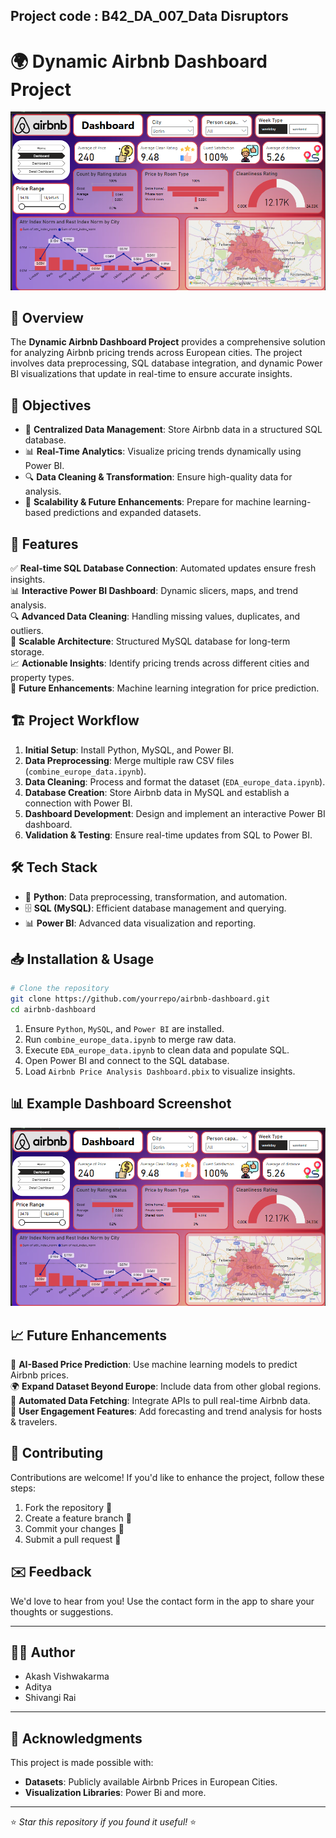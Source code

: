 ## Project code : B42_DA_007_Data Disruptors ##
# 🌍 Dynamic Airbnb Dashboard Project

<img src="Image/Dashboard pic.png" alt="Ev Animation" width='700'>

## 🚀 Overview
The **Dynamic Airbnb Dashboard Project** provides a comprehensive solution for analyzing Airbnb pricing trends across European cities. The project involves data preprocessing, SQL database integration, and dynamic Power BI visualizations that update in real-time to ensure accurate insights.

## 🎯 Objectives
- 📡 **Centralized Data Management**: Store Airbnb data in a structured SQL database.
- 📊 **Real-Time Analytics**: Visualize pricing trends dynamically using Power BI.
- 🔍 **Data Cleaning & Transformation**: Ensure high-quality data for analysis.
- 🚀 **Scalability & Future Enhancements**: Prepare for machine learning-based predictions and expanded datasets.

## 📌 Features
✅ **Real-time SQL Database Connection**: Automated updates ensure fresh insights.  
📊 **Interactive Power BI Dashboard**: Dynamic slicers, maps, and trend analysis.  
🔍 **Advanced Data Cleaning**: Handling missing values, duplicates, and outliers.  
📡 **Scalable Architecture**: Structured MySQL database for long-term storage.  
📈 **Actionable Insights**: Identify pricing trends across different cities and property types.  
🔮 **Future Enhancements**: Machine learning integration for price prediction.  

## 🏗️ Project Workflow
1. **Initial Setup**: Install Python, MySQL, and Power BI.
2. **Data Preprocessing**: Merge multiple raw CSV files (`combine_europe_data.ipynb`).
3. **Data Cleaning**: Process and format the dataset (`EDA_europe_data.ipynb`).
4. **Database Creation**: Store Airbnb data in MySQL and establish a connection with Power BI.
5. **Dashboard Development**: Design and implement an interactive Power BI dashboard.
6. **Validation & Testing**: Ensure real-time updates from SQL to Power BI.

## 🛠️ Tech Stack
- 🐍 **Python**: Data preprocessing, transformation, and automation.
- 🗄️ **SQL (MySQL)**: Efficient database management and querying.
- 📊 **Power BI**: Advanced data visualization and reporting.

## 📥 Installation & Usage
```bash
# Clone the repository
git clone https://github.com/yourrepo/airbnb-dashboard.git
cd airbnb-dashboard

```
1. Ensure `Python`, `MySQL`, and `Power BI` are installed.
2. Run `combine_europe_data.ipynb` to merge raw data.
3. Execute `EDA_europe_data.ipynb` to clean data and populate SQL.
4. Open Power BI and connect to the SQL database.
5. Load `Airbnb Price Analysis Dashboard.pbix` to visualize insights.

## 📊 Example Dashboard Screenshot
<img src="Image/Dashboard pic.png" alt="Dasboard" width='600'>

## 📈 Future Enhancements
🚀 **AI-Based Price Prediction**: Use machine learning models to predict Airbnb prices.  
🌍 **Expand Dataset Beyond Europe**: Include data from other global regions.  
🔄 **Automated Data Fetching**: Integrate APIs to pull real-time Airbnb data.  
📢 **User Engagement Features**: Add forecasting and trend analysis for hosts & travelers.  

## 📢 Contributing
Contributions are welcome! If you'd like to enhance the project, follow these steps:
1. Fork the repository 📌
2. Create a feature branch 🚀
3. Commit your changes 📝
4. Submit a pull request 🔄


## ✉️ Feedback
We'd love to hear from you! Use the contact form in the app to share your thoughts or suggestions.

---

## 👨‍💻 Author
- Akash Vishwakarma
- Aditya
- Shivangi Rai

---

## 🤝 Acknowledgments
This project is made possible with:
- **Datasets**: Publicly available Airbnb Prices in European Cities.
- **Visualization Libraries**: Power Bi and more.

---

⭐ *Star this repository if you found it useful!* ⭐

